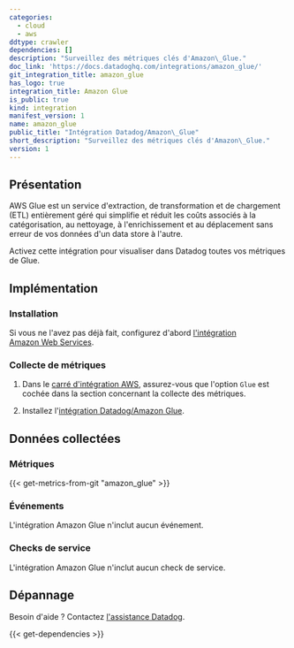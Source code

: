 ```yaml
---
categories:
  - cloud
  - aws
ddtype: crawler
dependencies: []
description: "Surveillez des métriques clés d'Amazon\_Glue."
doc_link: 'https://docs.datadoghq.com/integrations/amazon_glue/'
git_integration_title: amazon_glue
has_logo: true
integration_title: Amazon Glue
is_public: true
kind: integration
manifest_version: 1
name: amazon_glue
public_title: "Intégration Datadog/Amazon\_Glue"
short_description: "Surveillez des métriques clés d'Amazon\_Glue."
version: 1
---
```

## Présentation
AWS Glue est un service d'extraction, de transformation et de chargement (ETL) entièrement géré qui simplifie et réduit les coûts associés à la catégorisation, au  nettoyage, à l'enrichissement et au déplacement sans erreur de vos données d'un data store à l'autre.

Activez cette intégration pour visualiser dans Datadog toutes vos métriques de Glue.

## Implémentation
### Installation
Si vous ne l'avez pas déjà fait, configurez d'abord [l'intégration Amazon Web Services][1].

### Collecte de métriques
1. Dans le [carré d'intégration AWS][2], assurez-vous que l'option `Glue` est cochée dans la section concernant la collecte des métriques.

2. Installez l'[intégration Datadog/Amazon Glue][3].

## Données collectées
### Métriques
{{< get-metrics-from-git "amazon_glue" >}}


### Événements
L'intégration Amazon Glue n'inclut aucun événement.

### Checks de service
L'intégration Amazon Glue n'inclut aucun check de service.

## Dépannage
Besoin d'aide ? Contactez [l'assistance Datadog][5].

[1]: https://docs.datadoghq.com/fr/integrations/amazon_web_services
[2]: https://app.datadoghq.com/account/settings#integrations/amazon_web_services
[3]: https://app.datadoghq.com/account/settings#integrations/amazon-glue
[4]: https://github.com/DataDog/dogweb/blob/prod/integration/amazon_glue/amazon_glue_metadata.csv
[5]: https://docs.datadoghq.com/fr/help/


{{< get-dependencies >}}